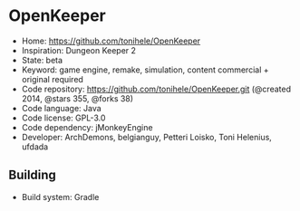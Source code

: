 # OpenKeeper

- Home: https://github.com/tonihele/OpenKeeper
- Inspiration: Dungeon Keeper 2
- State: beta
- Keyword: game engine, remake, simulation, content commercial + original required
- Code repository: https://github.com/tonihele/OpenKeeper.git (@created 2014, @stars 355, @forks 38)
- Code language: Java
- Code license: GPL-3.0
- Code dependency: jMonkeyEngine
- Developer: ArchDemons, belgianguy, Petteri Loisko, Toni Helenius, ufdada

## Building

- Build system: Gradle
